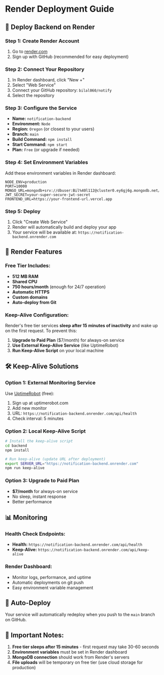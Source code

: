 # Render Deployment Guide

## 🚀 Deploy Backend on Render

### Step 1: Create Render Account
1. Go to [render.com](https://render.com)
2. Sign up with GitHub (recommended for easy deployment)

### Step 2: Connect Your Repository
1. In Render dashboard, click "New +"
2. Select "Web Service"
3. Connect your GitHub repository: `bilal060/notify`
4. Select the repository

### Step 3: Configure the Service
- **Name:** `notification-backend`
- **Environment:** `Node`
- **Region:** `Oregon` (or closest to your users)
- **Branch:** `main`
- **Build Command:** `npm install`
- **Start Command:** `npm start`
- **Plan:** `Free` (or upgrade if needed)

### Step 4: Set Environment Variables
Add these environment variables in Render dashboard:

```
NODE_ENV=production
PORT=10000
MONGO_URL=mongodb+srv://dbuser:Bil%40l112@cluster0.ey6gj6g.mongodb.net/mob_notifications
JWT_SECRET=your-super-secure-jwt-secret
FRONTEND_URL=https://your-frontend-url.vercel.app
```

### Step 5: Deploy
1. Click "Create Web Service"
2. Render will automatically build and deploy your app
3. Your service will be available at: `https://notification-backend.onrender.com`

## 🔧 Render Features

### Free Tier Includes:
- **512 MB RAM**
- **Shared CPU**
- **750 hours/month** (enough for 24/7 operation)
- **Automatic HTTPS**
- **Custom domains**
- **Auto-deploy from Git**

### Keep-Alive Configuration:
Render's free tier services **sleep after 15 minutes of inactivity** and wake up on the first request. To prevent this:

1. **Upgrade to Paid Plan** ($7/month) for always-on service
2. **Use External Keep-Alive Service** (like UptimeRobot)
3. **Run Keep-Alive Script** on your local machine

## 🛠️ Keep-Alive Solutions

### Option 1: External Monitoring Service
Use [UptimeRobot](https://uptimerobot.com) (free):
1. Sign up at uptimerobot.com
2. Add new monitor
3. URL: `https://notification-backend.onrender.com/api/health`
4. Check interval: 5 minutes

### Option 2: Local Keep-Alive Script
```bash
# Install the keep-alive script
cd backend
npm install

# Run keep-alive (update URL after deployment)
export SERVER_URL="https://notification-backend.onrender.com"
npm run keep-alive
```

### Option 3: Upgrade to Paid Plan
- **$7/month** for always-on service
- No sleep, instant response
- Better performance

## 📊 Monitoring

### Health Check Endpoints:
- **Health:** `https://notification-backend.onrender.com/api/health`
- **Keep-Alive:** `https://notification-backend.onrender.com/api/keep-alive`

### Render Dashboard:
- Monitor logs, performance, and uptime
- Automatic deployments on git push
- Easy environment variable management

## 🔄 Auto-Deploy
Your service will automatically redeploy when you push to the `main` branch on GitHub.

## 📝 Important Notes:
1. **Free tier sleeps after 15 minutes** - first request may take 30-60 seconds
2. **Environment variables** must be set in Render dashboard
3. **MongoDB connection** should work from Render's servers
4. **File uploads** will be temporary on free tier (use cloud storage for production) 